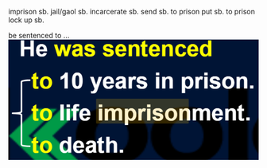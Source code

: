 imprison sb.
jail/gaol sb.
incarcerate sb.
send sb. to prison
put sb. to prison
lock up sb.

be sentenced to ...
![](../markdown_import_image/import-2023-01-03-13-26-19.png)